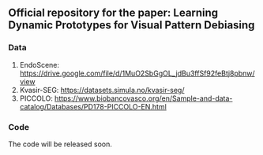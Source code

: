 ## Official repository for the paper: Learning Dynamic Prototypes for Visual Pattern Debiasing

### Data
1. EndoScene: https://drive.google.com/file/d/1MuO2SbGgOL_jdBu3ffSf92feBtj8pbnw/view
2. Kvasir-SEG: https://datasets.simula.no/kvasir-seg/
3. PICCOLO: https://www.biobancovasco.org/en/Sample-and-data-catalog/Databases/PD178-PICCOLO-EN.html

### Code
The code will be released soon.
